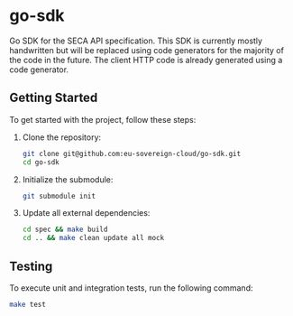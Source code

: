 # go-sdk

Go SDK for the SECA API specification. This SDK is currently mostly handwritten but will be replaced using code generators for the majority of the code in the future. The client HTTP code is already generated using a code generator.

## Getting Started

To get started with the project, follow these steps:

1. Clone the repository:

    ```sh
    git clone git@github.com:eu-sovereign-cloud/go-sdk.git
    cd go-sdk
    ```

2. Initialize the submodule:

    ```sh
    git submodule init
    ```

3. Update all external dependencies:

    ```sh
    cd spec && make build
    cd .. && make clean update all mock
    ```

## Testing

To execute unit and integration tests, run the following command:

```sh
make test
```
